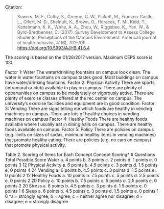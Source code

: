 Citation:

> Sowers, M. F., Colby, S., Greene, G. W., Pickett, M., Franzen-Castle, L., Olfert, M. D., Shelnutt, K., Brown, O., Horacek, T. M., Kidd, T., Kattelmann, K. K., White, A. A., Zhou, W., Riggsbee, K., Yan, W., & Byrd-Bredbenner, C. (2017). Survey Development to Assess College Students' Perceptions of the Campus Environment. American journal of health behavior, 41(6), 701–709. https://doi.org/10.5993/AJHB.41.6.4


The scoring is based on the 01/28/2017 version. 
Maximum CEPS score is 100. 



Factor 1: Water
The water/drinking fountains on campus look clean. 
The water in water fountains on campus tastes good.
Most buildings on campus have water/drinking fountains. 
Factor 2: Physical Activity
There are sports (intramural or club) available to play on campus.
There are plenty of opportunities on campus to be moderately or vigorously active.
There are plenty of exercise classes offered at the rec center on campus.
The university’s exercise facilities and equipment are in good condition. 
Factor 3: Vending
There are signs telling me which foods are healthy in vending machines on campus. 
There are lots of healthy choices in vending machines on campus
Factor 4: Healthy Foods
There are healthy foods available where I usually eat in dining halls on campus. 
There are healthy foods available on campus.
Factor 5: Policy
There are policies on campus (e.g. limits on sizes of sodas, minimum healthy items in vending machines) that promote healthy eating.
There are policies (e.g. no cars on campus) that promote physical activity.


Table 2. Scoring of Items for Each Concept
Concept	Scoring*	# Questions	Total Possible Score
Water	a.	4 points
b.	3 points
c.	2 points
d.	1 points
e.	0 points	3	12
Physical Activity	a.	6 points
b.	4.5 points
c.	3 points
d.	1.5 points
e.	0 points	4	24
Vending	a.	6 points
b.	4.5 points
c.	3 points
d.	1.5 points
e.	0 points	2	12
Healthy Foods	a.	10 points
b.	7.5 points
c.	5 points
d.	2.5 points
e.	0 points	2	20
Policy	a.	10 points
b.	7.5 points
c.	5 points
d.	2.5 points
e.	0 points	2	20
Stress	a.	6 points
b.	4.5 points
c.	3 points
d.	1.5 points
e.	0 points	1	6
Sleep	a.	6 points
b.	4.5 points
c.	3 points
d.	1.5 points
e.	0 points	1	6
*a = strongly agree; b = agree; c = neither agree nor disagree; d = disagree; e = strongly disagree
